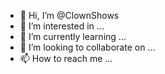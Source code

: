 - 👋 Hi, I’m @ClownShows
- 👀 I’m interested in ...
- 🌱 I’m currently learning ...
- 💞️ I’m looking to collaborate on ...
- 📫 How to reach me ...

<!---
ClownShows/ClownShows is a ✨ special ✨ repository because its `README.md` (this file) appears on your GitHub profile.
You can click the Preview link to take a look at your changes.
--->
